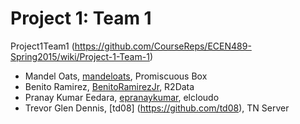 Project 1: Team 1
=================
Project1Team1 (https://github.com/CourseReps/ECEN489-Spring2015/wiki/Project-1-Team-1)

* Mandel Oats, [mandeloats](https://github.com/mandeloats), Promiscuous Box
* Benito Ramirez, [BenitoRamirezJr](https://github.com/BenitoRamirezJr), R2Data
* Pranay Kumar Eedara, [epranaykumar](https://github.com/epranaykumar), elcloudo
* Trevor Glen Dennis, [td08] (https://github.com/td08), TN Server

